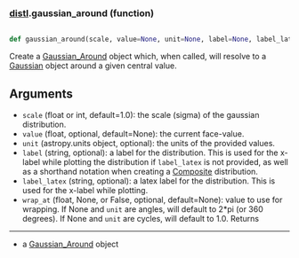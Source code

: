### [distl](distl.md).gaussian_around (function)


```py

def gaussian_around(scale, value=None, unit=None, label=None, label_latex=None, wrap_at=None)

```



Create a [Gaussian_Around](Gaussian_Around.md) object which, when called, will resolve
to a [Gaussian](Gaussian.md) object around a given central value.

Arguments
--------------
* `scale` (float or int, default=1.0): the scale (sigma) of the gaussian
    distribution.
* `value` (float, optional, default=None): the current face-value.
* `unit` (astropy.units object, optional): the units of the provided values.
* `label` (string, optional): a label for the distribution.  This is used
    for the x-label while plotting the distribution if `label_latex` is not provided,
    as well as a shorthand notation when creating a [Composite](Composite.md) distribution.
* `label_latex` (string, optional): a latex label for the distribution.  This is used
    for the x-label while plotting.
* `wrap_at` (float, None, or False, optional, default=None): value to
    use for wrapping.  If None and `unit` are angles, will default to
    2*pi (or 360 degrees).  If None and `unit` are cycles, will default
    to 1.0.
Returns
--------
* a [Gaussian_Around](Gaussian_Around.md) object

